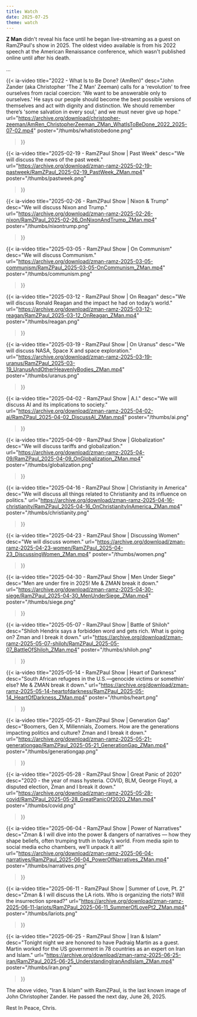 ```yaml
---
title: Watch
date: 2025-07-25
theme: watch
---
```


**Z Man** didn't reveal his face until he began live-streaming as a guest on RamZPaul's show in 2025. The oldest video available is from his 2022 speech at the American Renaissance conference, which wasn't published online until after his death.

...

{{< ia-video
    title="2022 - What Is to Be Done? (AmRen)"
    desc="John Zander (aka Christopher 'The Z Man' Zeeman) calls for a 'revolution' to free ourselves from racial coercion: 'We want to be answerable only to ourselves.' He says our people should become the best possible versions of themselves and act with dignity and distinction. We should remember there’s 'some salvation in every soul,' and we must never give up hope."
    url="https://archive.org/download/christopher-zeeman/AmRen_ChristopherZeeman_ZMan_WhatIsToBeDone_2022_2025-07-02.mp4"
    poster="/thumbs/whatistobedone.png"
>}}

{{< ia-video
    title="2025-02-19 - RamZPaul Show | Past Week"
    desc="We will discuss the news of the past week."
    url="https://archive.org/download/zman-ramz-2025-02-19-pastweek/RamZPaul_2025-02-19_PastWeek_ZMan.mp4"
    poster="/thumbs/pastweek.png"
>}}

{{< ia-video
    title="2025-02-26 - RamZPaul Show | Nixon & Trump"
    desc="We will discuss Nixon and Trump."
    url="https://archive.org/download/zman-ramz-2025-02-26-nixon/RamZPaul_2025-02-26_OnNixonAndTrump_ZMan.mp4"
    poster="/thumbs/nixontrump.png"
>}}

{{< ia-video
    title="2025-03-05 - RamZPaul Show | On Communism"
    desc="We will discuss Communism."
    url="https://archive.org/download/zman-ramz-2025-03-05-communism/RamZPaul_2025-03-05-OnCommunism_ZMan.mp4"
    poster="/thumbs/communism.png"
>}}

{{< ia-video
    title="2025-03-12 - RamZPaul Show | On Reagan"
    desc="We will discuss Ronald Reagan and the impact he had on today’s world."
    url="https://archive.org/download/zman-ramz-2025-03-12-reagan/RamZPaul_2025-03-12_OnReagan_ZMan.mp4"
    poster="/thumbs/reagan.png"
>}}

{{< ia-video
    title="2025-03-19 - RamZPaul Show | On Uranus"
    desc="We will discuss NASA, Space X and space exploration."
    url="https://archive.org/download/zman-ramz-2025-03-19-uranus/RamZPaul_2025-03-19_UranusAndOtherHeavenlyBodies_ZMan.mp4"
    poster="/thumbs/uranus.png"
>}}

{{< ia-video
    title="2025-04-02 - RamZPaul Show | A.I."
    desc="We will discuss AI and its implications to society."
    url="https://archive.org/download/zman-ramz-2025-04-02-ai/RamZPaul_2025-04-02_DiscussAI_ZMan.mp4"
    poster="/thumbs/ai.png"
>}}

{{< ia-video
    title="2025-04-09 - RamZPaul Show | Globalization"
    desc="We will discuss tariffs and globalization."
    url="https://archive.org/download/zman-ramz-2025-04-09/RamZPaul_2025-04-09_OnGlobalization_ZMan.mp4"
    poster="/thumbs/globalization.png"
>}}

{{< ia-video
    title="2025-04-16 - RamZPaul Show | Christianity in America"
    desc="We will discuss all things related to Christianity and its influence on politics."
    url="https://archive.org/download/zman-ramz-2025-04-16-christianity/RamZPaul_2025-04-16_OnChristianityInAmerica_ZMan.mp4"
    poster="/thumbs/christianity.png"
>}}

{{< ia-video
    title="2025-04-23 - RamZPaul Show | Discussing Women"
    desc="We will discuss women."
    url="https://archive.org/download/zman-ramz-2025-04-23-women/RamZPaul_2025-04-23_DiscussingWomen_ZMan.mp4"
    poster="/thumbs/women.png"
>}}

{{< ia-video
    title="2025-04-30 - RamZPaul Show | Men Under Siege"
    desc="Men are under fire in 2025! Me & ZMAN break it down."
    url="https://archive.org/download/zman-ramz-2025-04-30-siege/RamZPaul_2025-04-30_MenUnderSiege_ZMan.mp4"
    poster="/thumbs/siege.png"
>}}

{{< ia-video
    title="2025-05-07 - RamZPaul Show | Battle of Shiloh"
    desc="Shiloh Hendrix says a forbidden word and gets rich. What is going on? Zman and I break it down."
    url="https://archive.org/download/zman-ramz-2025-05-07-shiloh/RamZPaul_2025-05-07_BattleOfShiloh_ZMan.mp4"
    poster="/thumbs/shiloh.png"
>}}

{{< ia-video
    title="2025-05-14 - RamZPaul Show | Heart of Darkness"
    desc="South African refugees in the U.S.—genocide victims or somethin’ else? Me & ZMAN break it down."
    url="https://archive.org/download/zman-ramz-2025-05-14-heartofdarkness/RamZPaul_2025-05-14_HeartOfDarkness_ZMan.mp4"
    poster="/thumbs/heart.png"
>}}

{{< ia-video
    title="2025-05-21 - RamZPaul Show | Generation Gap"
    desc="Boomers, Gen X, Millennials, Zoomers. How are the generations impacting politics and culture? Zman and I break it down."
    url="https://archive.org/download/zman-ramz-2025-05-21-generationgap/RamZPaul_2025-05-21_GenerationGap_ZMan.mp4"
    poster="/thumbs/generationgap.png"
>}}

{{< ia-video
    title="2025-05-28 - RamZPaul Show | Great Panic of 2020"
    desc="2020 - the year of mass hysteria. COVID, BLM, George Floyd, a disputed election, Zman and I break it down."
    url="https://archive.org/download/zman-ramz-2025-05-28-covid/RamZPaul_2025-05-28_GreatPanicOf2020_ZMan.mp4"
    poster="/thumbs/covid.png"
>}}

{{< ia-video
    title="2025-06-04 - RamZPaul Show | Power of Narratives"
    desc="Zman & I will dive into the power & dangers of narratives — how they shape beliefs, often trumping truth in today’s world. From media spin to social media echo chambers, we’ll unpack it all!"
    url="https://archive.org/download/zman-ramz-2025-06-04-narratives/RamZPaul_2025-06-04_PowerOfNarratives_ZMan.mp4"
    poster="/thumbs/narratives.png"
>}}

{{< ia-video
    title="2025-06-11 - RamZPaul Show | Summer of Love, Pt. 2"
    desc="Zman & I will discuss the LA riots. Who is organizing the riots? Will the insurrection spread?"
    url="https://archive.org/download/zman-ramz-2025-06-11-lariots/RamZPaul_2025-06-11_SummerOfLovePt2_ZMan.mp4"
    poster="/thumbs/lariots.png"
>}}

{{< ia-video
    title="2025-06-25 - RamZPaul Show | Iran & Islam"
    desc="Tonight night we are honored to have Padraig Martin as a guest. Martin worked for the US government in 78 countries as an expert on Iran and Islam."
    url="https://archive.org/download/zman-ramz-2025-06-25-iran/RamZPaul_2025-06-25_UnderstandingIranAndIslam_ZMan.mp4"
    poster="/thumbs/iran.png"
>}}

The above video, "Iran & Islam" with RamZPaul, is the last known image of John Christopher Zander. He passed the next day, June 26, 2025. 

Rest In Peace, Chris.
